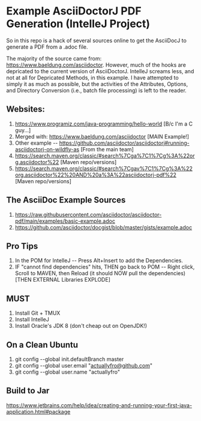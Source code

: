 Example AsciiDoctorJ PDF Generation (IntelleJ Project)
======================================================
So in this repo is a hack of several sources online to get the AsciiDocJ to generate a PDF from a .adoc file.

The majority of the source came from: https://www.baeldung.com/asciidoctor. 
However, much of the hooks are depricated to the current version of AsciiDoctorJ.
IntelleJ screams less, and not at all for Depricated Methods, in this example.
I have attempted to simply it as much as possible, but the activities of the Attributes, Options, and Directory Conversion (i.e., batch file processing) is left to the reader.


Websites:
---------
1. https://www.programiz.com/java-programming/hello-world [B/c I'm a C guy...]
2. Merged with: https://www.baeldung.com/asciidoctor [MAIN Example!]
3. Other example -- https://github.com/asciidoctor/asciidoctorj#running-asciidoctorj-on-wildfly-as [From the main team]
4. https://search.maven.org/classic/#search%7Cga%7C1%7Cg%3A%22org.asciidoctor%22 [Maven repo/versions]
5. https://search.maven.org/classic/#search%7Cgav%7C1%7Cg%3A%22org.asciidoctor%22%20AND%20a%3A%22asciidoctorj-pdf%22 [Maven repo/versions]

The AsciiDoc Example Sources
---------------------------
1. https://raw.githubusercontent.com/asciidoctor/asciidoctor-pdf/main/examples/basic-example.adoc
2. https://github.com/asciidoctor/docgist/blob/master/gists/example.adoc

Pro Tips
--------
1. In the POM for IntelleJ -- Press Alt+Insert to add the Dependencies.
2. IF "cannot find dependencies" hits, THEN go back to POM -- Right click, Scroll to MAVEN, then Reload (it should NOW pull the dependencies) [THEN EXTERNAL Libraries EXPLODE]

MUST
----
1. Install Git + TMUX
2. Install IntelleJ
3. Install Oracle's JDK 8 (don't cheap out on OpenJDK!)

On a Clean Ubuntu
-----------------
1. git config --global init.defaultBranch master
2. git config --global user.email "actuallyfro@github.com" 
3. git config --global user.name "actuallyfro"

Build to Jar
------------
https://www.jetbrains.com/help/idea/creating-and-running-your-first-java-application.html#package
